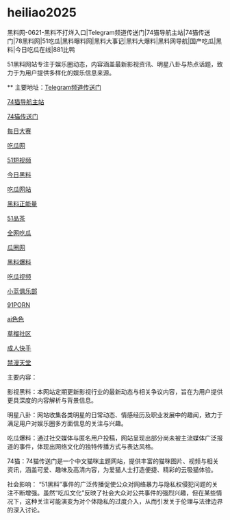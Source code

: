 # heiliao2025
黑料网-0621-黑料不打烊入口|Telegram频道传送门|74猫导航主站|74猫传送门|78黑料网|51吃瓜|黑料曝料网|黑料大事记|黑料大爆料|黑料网导航|国产吃瓜|黑料|今日吃瓜在线|881比鸭

51黑料网站专注于娱乐圈动态，内容涵盖最新影视资讯、明星八卦与热点话题，致力于为用户提供多样化的娱乐信息来源。

** 主要地址：<a href="https://74mao.com/">Telegram频道传送门</a>

<a href="https://74mao.com/">74猫导航主站</a>

<a href="https://74mao.com/">74猫传送门</a>

<a href="https://pc1-26.pages.dev/">每日大赛</a>

<a href="https://cg1-39.pages.dev/">吃瓜网</a>

<a href="https://pc2-25.pages.dev/">51短视频</a>

<a href="https://pc10-24.pages.dev/">今日黑料</a>

<a href="https://cg1-27.pages.dev/">吃瓜网站</a>

<a href="https://cg8-12.pages.dev/">黑料正能量</a>

<a href="https://pc8-34.pages.dev/">51品茶</a>

<a href="https://cg4-21.pages.dev/">全网吃瓜</a>

<a href="https://cg6-21.pages.dev/">瓜圈网</a>

<a href="https://cg5-24.pages.dev/">黑料爆料</a>

<a href="https://cg9-07.pages.dev/">吃瓜视频</a>

<a href="https://xiao-lan.pages.dev/">小蓝俱乐部</a>

<a href="https://porn05.pages.dev/">91PORN</a>

<a href="https://aisese.pages.dev/">ai色色</a>

<a href="https://cao-liu.pages.dev/">草榴社区</a>

<a href="https://chengren-05.pages.dev/">成人快手</a>

<a href="https://jin-man.pages.dev/">禁漫天堂</a>

主要内容：

影视黑料：本网站定期更新影视行业的最新动态与相关争议内容，旨在为用户提供更具深度的内容解析与背景信息。

明星八卦：网站收集各类明星的日常动态、情感经历及职业发展中的趣闻，致力于满足用户对娱乐圈多方面信息的关注与兴趣。

吃瓜爆料：通过社交媒体与匿名用户投稿，网站呈现出部分尚未被主流媒体广泛报道的事件，体现出网络文化的独特传播方式与表达风格。

74猫：74猫传送门是一个中文猫咪主题网站，提供丰富的猫咪图片、视频与相关资讯，涵盖可爱、趣味及高清内容，为爱猫人士打造便捷、精彩的云吸猫体验。

社会影响：
“51黑料”事件的广泛传播促使公众对网络暴力与隐私权侵犯问题的关注不断增强。虽然“吃瓜文化”反映了社会大众对公共事件的强烈兴趣，但在某些情况下，这种关注可能演变为对个体隐私的过度介入，从而引发关于伦理与法律边界的深入讨论。
